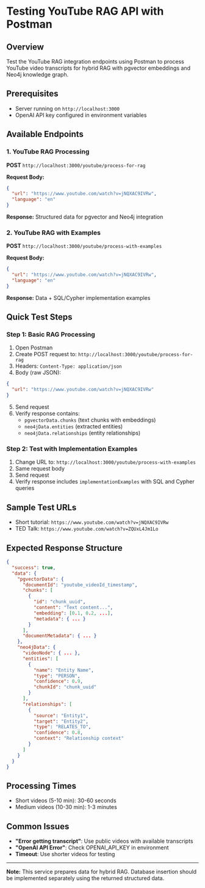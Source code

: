 # Testing YouTube RAG API with Postman

## Overview
Test the YouTube RAG integration endpoints using Postman to process YouTube video transcripts for hybrid RAG with pgvector embeddings and Neo4j knowledge graph.

## Prerequisites
- Server running on `http://localhost:3000`
- OpenAI API key configured in environment variables

## Available Endpoints

### 1. YouTube RAG Processing
**POST** `http://localhost:3000/youtube/process-for-rag`

**Request Body:**
```json
{
  "url": "https://www.youtube.com/watch?v=jNQXAC9IVRw",
  "language": "en"
}
```

**Response:** Structured data for pgvector and Neo4j integration

### 2. YouTube RAG with Examples  
**POST** `http://localhost:3000/youtube/process-with-examples`

**Request Body:**
```json
{
  "url": "https://www.youtube.com/watch?v=jNQXAC9IVRw",
  "language": "en"
}
```

**Response:** Data + SQL/Cypher implementation examples

## Quick Test Steps

### Step 1: Basic RAG Processing
1. Open Postman
2. Create POST request to: `http://localhost:3000/youtube/process-for-rag`
3. Headers: `Content-Type: application/json`
4. Body (raw JSON):
```json
{
  "url": "https://www.youtube.com/watch?v=jNQXAC9IVRw"
}
```
5. Send request
6. Verify response contains:
   - `pgvectorData.chunks` (text chunks with embeddings)
   - `neo4jData.entities` (extracted entities)
   - `neo4jData.relationships` (entity relationships)

### Step 2: Test with Implementation Examples
1. Change URL to: `http://localhost:3000/youtube/process-with-examples`
2. Same request body
3. Send request
4. Verify response includes `implementationExamples` with SQL and Cypher queries

## Sample Test URLs
- Short tutorial: `https://www.youtube.com/watch?v=jNQXAC9IVRw`
- TED Talk: `https://www.youtube.com/watch?v=ZQUxL4Jm1Lo`

## Expected Response Structure
```json
{
  "success": true,
  "data": {
    "pgvectorData": {
      "documentId": "youtube_videoId_timestamp",
      "chunks": [
        {
          "id": "chunk_uuid",
          "content": "Text content...",
          "embedding": [0.1, 0.2, ...],
          "metadata": { ... }
        }
      ],
      "documentMetadata": { ... }
    },
    "neo4jData": {
      "videoNode": { ... },
      "entities": [
        {
          "name": "Entity Name",
          "type": "PERSON",
          "confidence": 0.9,
          "chunkId": "chunk_uuid"
        }
      ],
      "relationships": [
        {
          "source": "Entity1",
          "target": "Entity2",
          "type": "RELATES_TO",
          "confidence": 0.8,
          "context": "Relationship context"
        }
      ]
    }
  }
}
```

## Processing Times
- Short videos (5-10 min): 30-60 seconds
- Medium videos (10-30 min): 1-3 minutes

## Common Issues
- **"Error getting transcript"**: Use public videos with available transcripts
- **"OpenAI API Error"**: Check OPENAI_API_KEY in environment
- **Timeout**: Use shorter videos for testing

---

**Note:** This service prepares data for hybrid RAG. Database insertion should be implemented separately using the returned structured data.
